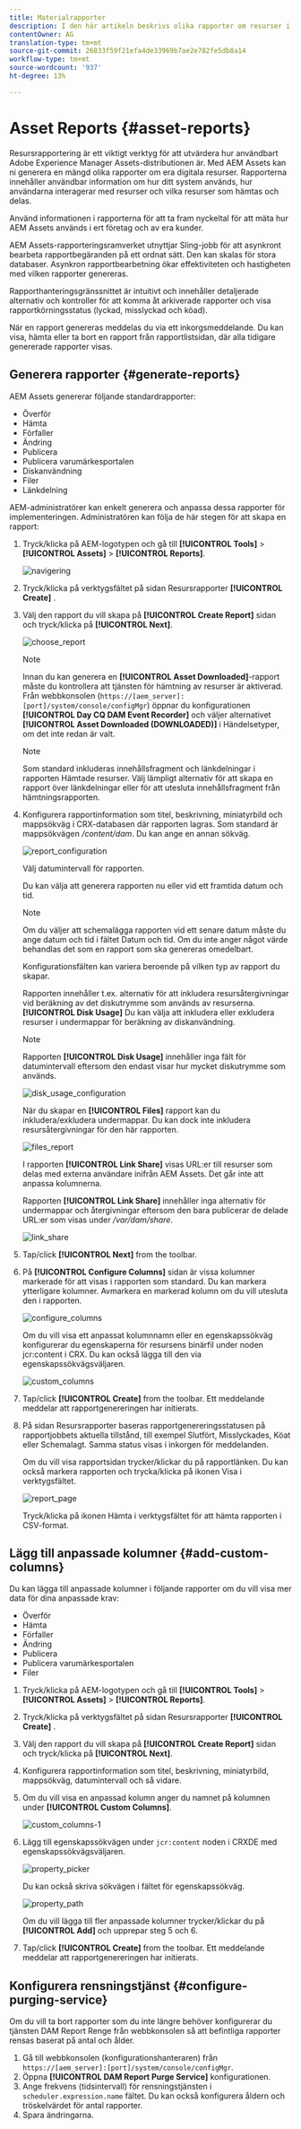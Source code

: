 ```yaml
---
title: Materialrapporter
description: I den här artikeln beskrivs olika rapporter om resurser i AEM Resurser och hur du skapar rapporter.
contentOwner: AG
translation-type: tm+mt
source-git-commit: 26833f59f21efa4de33969b7ae2e782fe5db8a14
workflow-type: tm+mt
source-wordcount: '937'
ht-degree: 13%

---
```



# Asset Reports {#asset-reports}

Resursrapportering är ett viktigt verktyg för att utvärdera hur användbart Adobe Experience Manager Assets-distributionen är. Med AEM Assets kan ni generera en mängd olika rapporter om era digitala resurser. Rapporterna innehåller användbar information om hur ditt system används, hur användarna interagerar med resurser och vilka resurser som hämtas och delas.

Använd informationen i rapporterna för att ta fram nyckeltal för att mäta hur AEM Assets används i ert företag och av era kunder.

AEM Assets-rapporteringsramverket utnyttjar Sling-jobb för att asynkront bearbeta rapportbegäranden på ett ordnat sätt. Den kan skalas för stora databaser. Asynkron rapportbearbetning ökar effektiviteten och hastigheten med vilken rapporter genereras.

Rapporthanteringsgränssnittet är intuitivt och innehåller detaljerade alternativ och kontroller för att komma åt arkiverade rapporter och visa rapportkörningsstatus (lyckad, misslyckad och köad).

När en rapport genereras meddelas du via <!-- through an email (optional) and --> ett inkorgsmeddelande. Du kan visa, hämta eller ta bort en rapport från rapportlistsidan, där alla tidigare genererade rapporter visas.

## Generera rapporter {#generate-reports}

AEM Assets genererar följande standardrapporter:

* Överför
* Hämta
* Förfaller
* Ändring
* Publicera
* Publicera varumärkesportalen
* Diskanvändning
* Filer
* Länkdelning

AEM-administratörer kan enkelt generera och anpassa dessa rapporter för implementeringen. Administratören kan följa de här stegen för att skapa en rapport:

1. Tryck/klicka på AEM-logotypen och gå till **[!UICONTROL Tools]** > **[!UICONTROL Assets]** > **[!UICONTROL Reports]**.

   ![navigering](assets/navigation.png)

1. Tryck/klicka på verktygsfältet på sidan Resursrapporter **[!UICONTROL Create]** .
1. Välj den rapport du vill skapa på **[!UICONTROL Create Report]** sidan och tryck/klicka på **[!UICONTROL Next]**.

   ![choose_report](assets/choose_report.png)

   >[!NOTE]
   >
   >Innan du kan generera en **[!UICONTROL Asset Downloaded]**-rapport måste du kontrollera att tjänsten för hämtning av resurser är aktiverad. Från webbkonsolen (`https://[aem_server]:[port]/system/console/configMgr`) öppnar du konfigurationen **[!UICONTROL Day CQ DAM Event Recorder]** och väljer alternativet **[!UICONTROL Asset Downloaded (DOWNLOADED)]** i Händelsetyper, om det inte redan är valt.

   >[!NOTE]
   >
   >Som standard inkluderas innehållsfragment och länkdelningar i rapporten Hämtade resurser. Välj lämpligt alternativ för att skapa en rapport över länkdelningar eller för att utesluta innehållsfragment från hämtningsrapporten.

1. Konfigurera rapportinformation som titel, beskrivning, miniatyrbild och mappsökväg i CRX-databasen där rapporten lagras. Som standard är mappsökvägen */content/dam*. Du kan ange en annan sökväg.

   ![report_configuration](assets/report_configuration.png)

   Välj datumintervall för rapporten.

   Du kan välja att generera rapporten nu eller vid ett framtida datum och tid.

   >[!NOTE]
   >
   >Om du väljer att schemalägga rapporten vid ett senare datum måste du ange datum och tid i fältet Datum och tid. Om du inte anger något värde behandlas det som en rapport som ska genereras omedelbart.

   Konfigurationsfälten kan variera beroende på vilken typ av rapport du skapar.

   Rapporten innehåller t.ex. alternativ för att inkludera resursåtergivningar vid beräkning av det diskutrymme som används av resurserna. **[!UICONTROL Disk Usage]** Du kan välja att inkludera eller exkludera resurser i undermappar för beräkning av diskanvändning.

   >[!NOTE]
   >
   >Rapporten **[!UICONTROL Disk Usage]** innehåller inga fält för datumintervall eftersom den endast visar hur mycket diskutrymme som används.

   ![disk_usage_configuration](assets/disk_usage_configuration.png)

   När du skapar en **[!UICONTROL Files]** rapport kan du inkludera/exkludera undermappar. Du kan dock inte inkludera resursåtergivningar för den här rapporten.

   ![files_report](assets/files_report.png)

   I rapporten **[!UICONTROL Link Share]** visas URL:er till resurser som delas med externa användare inifrån AEM Assets. <!-- It includes email ids of the user who shared the assets, emails ids of users with which the assets are shared, share date, and expiration date for the link. --> Det går inte att anpassa kolumnerna.

   Rapporten **[!UICONTROL Link Share]** innehåller inga alternativ för undermappar och återgivningar eftersom den bara publicerar de delade URL:er som visas under */var/dam/share*.

   ![link_share](assets/link_share.png)

1. Tap/click **[!UICONTROL Next]** from the toolbar.

1. På **[!UICONTROL Configure Columns]** sidan är vissa kolumner markerade för att visas i rapporten som standard. Du kan markera ytterligare kolumner. Avmarkera en markerad kolumn om du vill utesluta den i rapporten.

   ![configure_columns](assets/configure_columns.png)

   Om du vill visa ett anpassat kolumnnamn eller en egenskapssökväg konfigurerar du egenskaperna för resursens binärfil under noden jcr:content i CRX. Du kan också lägga till den via egenskapssökvägsväljaren.

   ![custom_columns](assets/custom_columns.png)

1. Tap/click **[!UICONTROL Create]** from the toolbar. Ett meddelande meddelar att rapportgenereringen har initierats.
1. På sidan Resursrapporter baseras rapportgenereringsstatusen på rapportjobbets aktuella tillstånd, till exempel Slutfört, Misslyckades, Köat eller Schemalagt. Samma status visas i inkorgen för meddelanden.

   Om du vill visa rapportsidan trycker/klickar du på rapportlänken. Du kan också markera rapporten och trycka/klicka på ikonen Visa i verktygsfältet.

   ![report_page](assets/report_page.png)

   Tryck/klicka på ikonen Hämta i verktygsfältet för att hämta rapporten i CSV-format.

## Lägg till anpassade kolumner {#add-custom-columns}

Du kan lägga till anpassade kolumner i följande rapporter om du vill visa mer data för dina anpassade krav:

* Överför
* Hämta
* Förfaller
* Ändring
* Publicera
* Publicera varumärkesportalen
* Filer

1. Tryck/klicka på AEM-logotypen och gå till **[!UICONTROL Tools]** > **[!UICONTROL Assets]** > **[!UICONTROL Reports]**.
1. Tryck/klicka på verktygsfältet på sidan Resursrapporter **[!UICONTROL Create]** .

1. Välj den rapport du vill skapa på **[!UICONTROL Create Report]** sidan och tryck/klicka på **[!UICONTROL Next]**.
1. Konfigurera rapportinformation som titel, beskrivning, miniatyrbild, mappsökväg, datumintervall och så vidare.

1. Om du vill visa en anpassad kolumn anger du namnet på kolumnen under **[!UICONTROL Custom Columns]**.

   ![custom_columns-1](assets/custom_columns-1.png)

1. Lägg till egenskapssökvägen under `jcr:content` noden i CRXDE med egenskapssökvägsväljaren.

   ![property_picker](assets/property_picker.png)

   Du kan också skriva sökvägen i fältet för egenskapssökväg.

   ![property_path](assets/property_path.png)

   Om du vill lägga till fler anpassade kolumner trycker/klickar du på **[!UICONTROL Add]** och upprepar steg 5 och 6.

1. Tap/click **[!UICONTROL Create]** from the toolbar. Ett meddelande meddelar att rapportgenereringen har initierats.

## Konfigurera rensningstjänst {#configure-purging-service}

Om du vill ta bort rapporter som du inte längre behöver konfigurerar du tjänsten DAM Report Renge från webbkonsolen så att befintliga rapporter rensas baserat på antal och ålder.

1. Gå till webbkonsolen (konfigurationshanteraren) från `https://[aem_server]:[port]/system/console/configMgr`.
1. Öppna **[!UICONTROL DAM Report Purge Service]** konfigurationen.
1. Ange frekvens (tidsintervall) för rensningstjänsten i `scheduler.expression.name` fältet. Du kan också konfigurera åldern och tröskelvärdet för antal rapporter.
1. Spara ändringarna.
